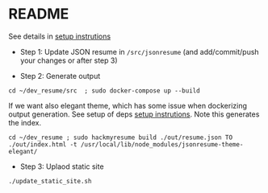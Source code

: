 # README

See details in [setup instrutions](setup_instructions.md)

- Step 1: Update JSON resume in `/src/jsonresume` (and add/commit/push your changes or after step 3)

- Step 2: Generate output 

```
cd ~/dev_resume/src  ; sudo docker-compose up --build
```
If we want also elegant theme, which has some issue when dockerizing output generation. See setup of deps [setup instrutions](setup_instructions.md). Note this generates the index.

```
cd ~/dev_resume ; sudo hackmyresume build ./out/resume.json TO ./out/index.html -t /usr/local/lib/node_modules/jsonresume-theme-elegant/
```

- Step 3: Uplaod static site

```
./update_static_site.sh 
```


